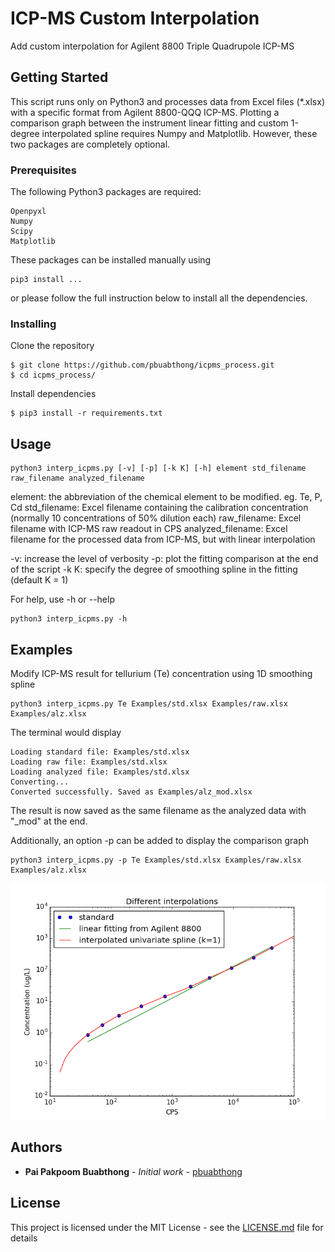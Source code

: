 # ICP-MS Custom Interpolation
Add custom interpolation for Agilent 8800 Triple Quadrupole ICP-MS

## Getting Started

This script runs only on Python3 and processes data from Excel files (*.xlsx) with a specific format from Agilent 8800-QQQ ICP-MS. Plotting a comparison graph between the instrument linear fitting and custom 1-degree interpolated spline requires Numpy and Matplotlib. However, these two packages are completely optional.

### Prerequisites

The following Python3 packages are required:

```
Openpyxl
Numpy
Scipy
Matplotlib
```

These packages can be installed manually using
```
pip3 install ...
```
or please follow the full instruction below to install all the dependencies. 

### Installing

Clone the repository

```
$ git clone https://github.com/pbuabthong/icpms_process.git
$ cd icpms_process/
```

Install dependencies

```
$ pip3 install -r requirements.txt
```

## Usage

```
python3 interp_icpms.py [-v] [-p] [-k K] [-h] element std_filename raw_filename analyzed_filename
```

element: the abbreviation of the chemical element to be modified. eg. Te, P, Cd
std_filename: Excel filename containing the calibration concentration (normally 10 concentrations of 50% dilution each)
raw_filename: Excel filename with ICP-MS raw readout in CPS
analyzed_filename: Excel filename for the processed data from ICP-MS, but with linear interpolation

-v: increase the level of verbosity
-p: plot the fitting comparison at the end of the script
-k K: specify the degree of smoothing spline in the fitting (default K = 1)

For help, use -h or --help

```
python3 interp_icpms.py -h
```

## Examples

Modify ICP-MS result for tellurium (Te) concentration using 1D smoothing spline
```
python3 interp_icpms.py Te Examples/std.xlsx Examples/raw.xlsx Examples/alz.xlsx
```
The terminal would display
```
Loading standard file: Examples/std.xlsx
Loading raw file: Examples/std.xlsx
Loading analyzed file: Examples/std.xlsx
Converting...
Converted successfully. Saved as Examples/alz_mod.xlsx
```

The result is now saved as the same filename as the analyzed data with "_mod" at the end.

Additionally, an option -p can be added to display the comparison graph
```
python3 interp_icpms.py -p Te Examples/std.xlsx Examples/raw.xlsx Examples/alz.xlsx
```
![comparison graph](pics/plot.png)

## Authors

* **Pai Pakpoom Buabthong** - *Initial work* - [pbuabthong](https://github.com/pbuabthong)

## License

This project is licensed under the MIT License - see the [LICENSE.md](LICENSE.md) file for details
